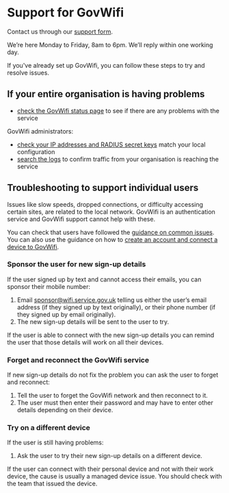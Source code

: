 # Support for GovWifi

Contact us through our [support form](https://admin.wifi.service.gov.uk/help). 

We’re here Monday to Friday, 8am to 6pm. We’ll reply within one working day. 

If you've already set up GovWifi, you can follow these steps to try and resolve issues. 

## If your entire organisation is having problems

- [check the GovWifi status page](https://status.wifi.service.gov.uk) to see if there are any problems with the service

GovWifi administrators:

- [check your IP addresses and RADIUS secret keys](https://admin.wifi.service.gov.uk/ips) match your local configuration
- [search the logs](https://admin.wifi.service.gov.uk/users/sign_in) to confirm traffic from your organisation is reaching the service

## Troubleshooting to support individual users

Issues like slow speeds, dropped connections, or difficulty accessing certain sites, are related to the local network. GovWifi is an authentication service and GovWifi support cannot help with these.

You can check that users have followed the [guidance on common issues](https://www.wifi.service.gov.uk/get-help-connecting/). You can also use the guidance on how to [create an account and connect a device to GovWifi](https://www.wifi.service.gov.uk/connect-to-govwifi/).

### Sponsor the user for new sign-up details

If the user signed up by text and cannot access their emails, you can sponsor their mobile number:

1. Email <sponsor@wifi.service.gov.uk> telling us either the user’s email address (if they signed up by text originally), or their phone number (if they signed up by email originally).
2. The new sign-up details will be sent to the user to try.

If the user is able to connect with the new sign-up details you can remind the user that those details will work on all their devices.

### Forget and reconnect the GovWifi service

If new sign-up details do not fix the problem you can ask the user to forget and reconnect:

1. Tell the user to forget the GovWifi network and then reconnect to it. 
2. The user must then enter their password and may have to enter other details depending on their device.

### Try on a different device

If the user is still having problems:

1. Ask the user to try their new sign-up details on a different device.

If the user can connect with their personal device and not with their work device, the cause is usually a managed device issue. You should check with the team that issued the device.


